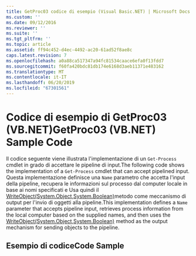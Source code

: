 ```yaml
---
title: GetProc03 codice di esempio (Visual Basic.NET) | Microsoft Docs
ms.custom: ''
ms.date: 09/12/2016
ms.reviewer: ''
ms.suite: ''
ms.tgt_pltfrm: ''
ms.topic: article
ms.assetid: ff94c452-d4ec-4492-ac20-61ad52f8ae8c
caps.latest.revision: 7
ms.openlocfilehash: a0a88ca517347a94fc81534caace6efa0f13fdd7
ms.sourcegitcommit: f60fa420bdc81db174e6168d3aeb11371e483162
ms.translationtype: MT
ms.contentlocale: it-IT
ms.lasthandoff: 06/20/2019
ms.locfileid: "67301561"
---
```

# <a name="getproc03-vbnet-sample-code"></a><span data-ttu-id="3753d-102">Codice di esempio di GetProc03 (VB.NET)</span><span class="sxs-lookup"><span data-stu-id="3753d-102">GetProc03 (VB.NET) Sample Code</span></span>

<span data-ttu-id="3753d-103">Il codice seguente viene illustrata l'implementazione di un `Get-Process` cmdlet in grado di accettare le pipeline di input.</span><span class="sxs-lookup"><span data-stu-id="3753d-103">The following code shows the implementation of a `Get-Process` cmdlet that can accept pipelined input.</span></span> <span data-ttu-id="3753d-104">Questa implementazione definisce una `Name` parametro che accetta l'input della pipeline, recupera le informazioni sul processo dal computer locale in base ai nomi specificati e Usa quindi il [WriteObject(System.Object,System.Boolean)](/dotnet/api/system.management.automation.cmdlet.writeobject?view=pscore-6.2.0#System_Management_Automation_Cmdlet_WriteObject_System_Object_System_Boolean_)metodo come meccanismo di output per l'invio di oggetti alla pipeline.</span><span class="sxs-lookup"><span data-stu-id="3753d-104">This implementation defines a `Name` parameter that accepts pipeline input, retrieves process information from the local computer based on the supplied names, and then uses the [WriteObject(System.Object,System.Boolean)](/dotnet/api/system.management.automation.cmdlet.writeobject?view=pscore-6.2.0#System_Management_Automation_Cmdlet_WriteObject_System_Object_System_Boolean_) method as the output mechanism for sending objects to the pipeline.</span></span>

## <a name="code-sample"></a><span data-ttu-id="3753d-105">Esempio di codice</span><span class="sxs-lookup"><span data-stu-id="3753d-105">Code Sample</span></span>

<!-- TODO!!!: review snippet reference  [!CODE [Msh_samplesgetproc03#getproc03vbAll](Msh_samplesgetproc03#getproc03vbAll)]  -->
